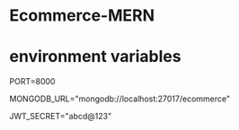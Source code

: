 # Ecommerce-MERN

# environment variables

PORT=8000

MONGODB_URL="mongodb://localhost:27017/ecommerce"

JWT_SECRET="abcd@123"
